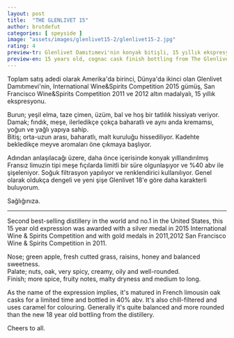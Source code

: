 ```yaml
---
layout: post
title:  "THE GLENLIVET 15"
author: brutdefut
categories: [ speyside ]
image: "assets/images/glenlivet15-2/glenlivet15-2.jpg"
rating: 4
preview-tr: Glenlivet Damıtımevi'nin konyak bitişli, 15 yıllık ekspresyonu.
preview-en: 15 years old, cognac cask finish bottling from The Glenlivet.
---
```


Toplam satış adedi olarak Amerika'da birinci, Dünya'da ikinci olan Glenlivet Damıtımevi'nin, International Wine&Spirits Competition 2015 gümüş, San Francisco Wine&Spirits Competition 2011 ve 2012 altın madalyalı, 15 yıllık ekspresyonu.

Burun; yeşil elma, taze çimen, üzüm, bal ve hoş bir tatlılık hissiyatı veriyor.  
Damak; fındık, meşe, ilerledikçe çokça baharatlı ve aynı anda kremamsı, yoğun ve yağlı yapıya sahip.  
Bitiş; orta-uzun arası, baharatlı, malt kuruluğu hissediliyor. Kadehte bekledikçe meyve aromaları öne çıkmaya başlıyor. 

Adından anlaşılacağı üzere, daha önce içerisinde konyak yılllandırılmış Fransız limuzin tipi meşe fıçılarda limitli bir süre olgunlaşıyor ve %40 abv ile şişeleniyor. Soğuk filtrasyon yapılıyor ve renklendirici kullanılıyor. 
Genel olarak oldukça dengeli ve yeni şişe Glenlivet 18'e göre daha karakterli buluyorum.

Sağlığınıza.

-------------------------------------------------------------------------------

<p id="english"></p>

Second best-selling distillery in the world and no.1 in the United States, this 15 year old expression was awarded with a silver medal in 2015 International Wine & Spirits Competition and with gold medals in 2011,2012 San Francisco Wine & Spirits Competition in 2011.

Nose; green apple, fresh cutted grass, raisins, honey and balanced sweetness.  
Palate; nuts, oak, very spicy, creamy, oily and well-rounded.  
Finish; more spice, fruity notes, malty dryness and medium to long. 

As the name of the expression implies, it's matured in French limousin oak casks for a limited time and bottled in 40% abv. It's also chill-filtered and uses caramel for colouring. 
Generally it's quite balanced and more rounded than the new 18 year old bottling from the distillery. 

Cheers to all. 
